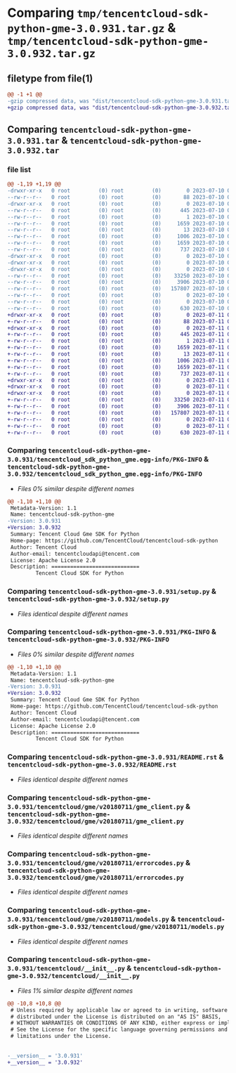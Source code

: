# Comparing `tmp/tencentcloud-sdk-python-gme-3.0.931.tar.gz` & `tmp/tencentcloud-sdk-python-gme-3.0.932.tar.gz`

## filetype from file(1)

```diff
@@ -1 +1 @@
-gzip compressed data, was "dist/tencentcloud-sdk-python-gme-3.0.931.tar", last modified: Mon Jul 10 00:41:12 2023, max compression
+gzip compressed data, was "dist/tencentcloud-sdk-python-gme-3.0.932.tar", last modified: Tue Jul 11 00:46:23 2023, max compression
```

## Comparing `tencentcloud-sdk-python-gme-3.0.931.tar` & `tencentcloud-sdk-python-gme-3.0.932.tar`

### file list

```diff
@@ -1,19 +1,19 @@
-drwxr-xr-x   0 root         (0) root         (0)        0 2023-07-10 00:41:12.000000 tencentcloud-sdk-python-gme-3.0.931/
--rw-r--r--   0 root         (0) root         (0)       88 2023-07-10 00:41:12.000000 tencentcloud-sdk-python-gme-3.0.931/setup.cfg
-drwxr-xr-x   0 root         (0) root         (0)        0 2023-07-10 00:41:12.000000 tencentcloud-sdk-python-gme-3.0.931/tencentcloud_sdk_python_gme.egg-info/
--rw-r--r--   0 root         (0) root         (0)      445 2023-07-10 00:41:12.000000 tencentcloud-sdk-python-gme-3.0.931/tencentcloud_sdk_python_gme.egg-info/SOURCES.txt
--rw-r--r--   0 root         (0) root         (0)        1 2023-07-10 00:41:12.000000 tencentcloud-sdk-python-gme-3.0.931/tencentcloud_sdk_python_gme.egg-info/dependency_links.txt
--rw-r--r--   0 root         (0) root         (0)     1659 2023-07-10 00:41:12.000000 tencentcloud-sdk-python-gme-3.0.931/tencentcloud_sdk_python_gme.egg-info/PKG-INFO
--rw-r--r--   0 root         (0) root         (0)       13 2023-07-10 00:41:12.000000 tencentcloud-sdk-python-gme-3.0.931/tencentcloud_sdk_python_gme.egg-info/top_level.txt
--rw-r--r--   0 root         (0) root         (0)     1006 2023-07-10 00:41:12.000000 tencentcloud-sdk-python-gme-3.0.931/setup.py
--rw-r--r--   0 root         (0) root         (0)     1659 2023-07-10 00:41:12.000000 tencentcloud-sdk-python-gme-3.0.931/PKG-INFO
--rw-r--r--   0 root         (0) root         (0)      737 2023-07-10 00:41:12.000000 tencentcloud-sdk-python-gme-3.0.931/README.rst
-drwxr-xr-x   0 root         (0) root         (0)        0 2023-07-10 00:41:12.000000 tencentcloud-sdk-python-gme-3.0.931/tencentcloud/
-drwxr-xr-x   0 root         (0) root         (0)        0 2023-07-10 00:41:12.000000 tencentcloud-sdk-python-gme-3.0.931/tencentcloud/gme/
-drwxr-xr-x   0 root         (0) root         (0)        0 2023-07-10 00:41:12.000000 tencentcloud-sdk-python-gme-3.0.931/tencentcloud/gme/v20180711/
--rw-r--r--   0 root         (0) root         (0)    33250 2023-07-10 00:41:12.000000 tencentcloud-sdk-python-gme-3.0.931/tencentcloud/gme/v20180711/gme_client.py
--rw-r--r--   0 root         (0) root         (0)     3906 2023-07-10 00:41:12.000000 tencentcloud-sdk-python-gme-3.0.931/tencentcloud/gme/v20180711/errorcodes.py
--rw-r--r--   0 root         (0) root         (0)   157807 2023-07-10 00:41:12.000000 tencentcloud-sdk-python-gme-3.0.931/tencentcloud/gme/v20180711/models.py
--rw-r--r--   0 root         (0) root         (0)        0 2023-07-10 00:41:12.000000 tencentcloud-sdk-python-gme-3.0.931/tencentcloud/gme/v20180711/__init__.py
--rw-r--r--   0 root         (0) root         (0)        0 2023-07-10 00:41:12.000000 tencentcloud-sdk-python-gme-3.0.931/tencentcloud/gme/__init__.py
--rw-r--r--   0 root         (0) root         (0)      630 2023-07-10 00:41:12.000000 tencentcloud-sdk-python-gme-3.0.931/tencentcloud/__init__.py
+drwxr-xr-x   0 root         (0) root         (0)        0 2023-07-11 00:46:23.000000 tencentcloud-sdk-python-gme-3.0.932/
+-rw-r--r--   0 root         (0) root         (0)       88 2023-07-11 00:46:23.000000 tencentcloud-sdk-python-gme-3.0.932/setup.cfg
+drwxr-xr-x   0 root         (0) root         (0)        0 2023-07-11 00:46:23.000000 tencentcloud-sdk-python-gme-3.0.932/tencentcloud_sdk_python_gme.egg-info/
+-rw-r--r--   0 root         (0) root         (0)      445 2023-07-11 00:46:23.000000 tencentcloud-sdk-python-gme-3.0.932/tencentcloud_sdk_python_gme.egg-info/SOURCES.txt
+-rw-r--r--   0 root         (0) root         (0)        1 2023-07-11 00:46:23.000000 tencentcloud-sdk-python-gme-3.0.932/tencentcloud_sdk_python_gme.egg-info/dependency_links.txt
+-rw-r--r--   0 root         (0) root         (0)     1659 2023-07-11 00:46:23.000000 tencentcloud-sdk-python-gme-3.0.932/tencentcloud_sdk_python_gme.egg-info/PKG-INFO
+-rw-r--r--   0 root         (0) root         (0)       13 2023-07-11 00:46:23.000000 tencentcloud-sdk-python-gme-3.0.932/tencentcloud_sdk_python_gme.egg-info/top_level.txt
+-rw-r--r--   0 root         (0) root         (0)     1006 2023-07-11 00:46:23.000000 tencentcloud-sdk-python-gme-3.0.932/setup.py
+-rw-r--r--   0 root         (0) root         (0)     1659 2023-07-11 00:46:23.000000 tencentcloud-sdk-python-gme-3.0.932/PKG-INFO
+-rw-r--r--   0 root         (0) root         (0)      737 2023-07-11 00:46:23.000000 tencentcloud-sdk-python-gme-3.0.932/README.rst
+drwxr-xr-x   0 root         (0) root         (0)        0 2023-07-11 00:46:23.000000 tencentcloud-sdk-python-gme-3.0.932/tencentcloud/
+drwxr-xr-x   0 root         (0) root         (0)        0 2023-07-11 00:46:23.000000 tencentcloud-sdk-python-gme-3.0.932/tencentcloud/gme/
+drwxr-xr-x   0 root         (0) root         (0)        0 2023-07-11 00:46:23.000000 tencentcloud-sdk-python-gme-3.0.932/tencentcloud/gme/v20180711/
+-rw-r--r--   0 root         (0) root         (0)    33250 2023-07-11 00:46:23.000000 tencentcloud-sdk-python-gme-3.0.932/tencentcloud/gme/v20180711/gme_client.py
+-rw-r--r--   0 root         (0) root         (0)     3906 2023-07-11 00:46:23.000000 tencentcloud-sdk-python-gme-3.0.932/tencentcloud/gme/v20180711/errorcodes.py
+-rw-r--r--   0 root         (0) root         (0)   157807 2023-07-11 00:46:23.000000 tencentcloud-sdk-python-gme-3.0.932/tencentcloud/gme/v20180711/models.py
+-rw-r--r--   0 root         (0) root         (0)        0 2023-07-11 00:46:23.000000 tencentcloud-sdk-python-gme-3.0.932/tencentcloud/gme/v20180711/__init__.py
+-rw-r--r--   0 root         (0) root         (0)        0 2023-07-11 00:46:23.000000 tencentcloud-sdk-python-gme-3.0.932/tencentcloud/gme/__init__.py
+-rw-r--r--   0 root         (0) root         (0)      630 2023-07-11 00:46:23.000000 tencentcloud-sdk-python-gme-3.0.932/tencentcloud/__init__.py
```

### Comparing `tencentcloud-sdk-python-gme-3.0.931/tencentcloud_sdk_python_gme.egg-info/PKG-INFO` & `tencentcloud-sdk-python-gme-3.0.932/tencentcloud_sdk_python_gme.egg-info/PKG-INFO`

 * *Files 0% similar despite different names*

```diff
@@ -1,10 +1,10 @@
 Metadata-Version: 1.1
 Name: tencentcloud-sdk-python-gme
-Version: 3.0.931
+Version: 3.0.932
 Summary: Tencent Cloud Gme SDK for Python
 Home-page: https://github.com/TencentCloud/tencentcloud-sdk-python
 Author: Tencent Cloud
 Author-email: tencentcloudapi@tencent.com
 License: Apache License 2.0
 Description: ============================
         Tencent Cloud SDK for Python
```

### Comparing `tencentcloud-sdk-python-gme-3.0.931/setup.py` & `tencentcloud-sdk-python-gme-3.0.932/setup.py`

 * *Files identical despite different names*

### Comparing `tencentcloud-sdk-python-gme-3.0.931/PKG-INFO` & `tencentcloud-sdk-python-gme-3.0.932/PKG-INFO`

 * *Files 0% similar despite different names*

```diff
@@ -1,10 +1,10 @@
 Metadata-Version: 1.1
 Name: tencentcloud-sdk-python-gme
-Version: 3.0.931
+Version: 3.0.932
 Summary: Tencent Cloud Gme SDK for Python
 Home-page: https://github.com/TencentCloud/tencentcloud-sdk-python
 Author: Tencent Cloud
 Author-email: tencentcloudapi@tencent.com
 License: Apache License 2.0
 Description: ============================
         Tencent Cloud SDK for Python
```

### Comparing `tencentcloud-sdk-python-gme-3.0.931/README.rst` & `tencentcloud-sdk-python-gme-3.0.932/README.rst`

 * *Files identical despite different names*

### Comparing `tencentcloud-sdk-python-gme-3.0.931/tencentcloud/gme/v20180711/gme_client.py` & `tencentcloud-sdk-python-gme-3.0.932/tencentcloud/gme/v20180711/gme_client.py`

 * *Files identical despite different names*

### Comparing `tencentcloud-sdk-python-gme-3.0.931/tencentcloud/gme/v20180711/errorcodes.py` & `tencentcloud-sdk-python-gme-3.0.932/tencentcloud/gme/v20180711/errorcodes.py`

 * *Files identical despite different names*

### Comparing `tencentcloud-sdk-python-gme-3.0.931/tencentcloud/gme/v20180711/models.py` & `tencentcloud-sdk-python-gme-3.0.932/tencentcloud/gme/v20180711/models.py`

 * *Files identical despite different names*

### Comparing `tencentcloud-sdk-python-gme-3.0.931/tencentcloud/__init__.py` & `tencentcloud-sdk-python-gme-3.0.932/tencentcloud/__init__.py`

 * *Files 1% similar despite different names*

```diff
@@ -10,8 +10,8 @@
 # Unless required by applicable law or agreed to in writing, software
 # distributed under the License is distributed on an "AS IS" BASIS,
 # WITHOUT WARRANTIES OR CONDITIONS OF ANY KIND, either express or implied.
 # See the License for the specific language governing permissions and
 # limitations under the License.
 
 
-__version__ = '3.0.931'
+__version__ = '3.0.932'
```

